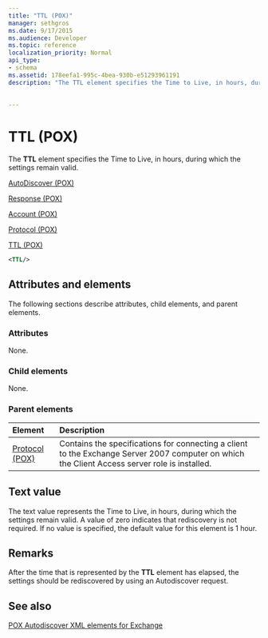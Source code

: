 ```yaml
---
title: "TTL (POX)"
manager: sethgros
ms.date: 9/17/2015
ms.audience: Developer
ms.topic: reference
localization_priority: Normal
api_type:
- schema
ms.assetid: 178eefa1-995c-4bea-930b-e51293961191
description: "The TTL element specifies the Time to Live, in hours, during which the settings remain valid."
 
 
---
```


# TTL (POX)

The **TTL** element specifies the Time to Live, in hours, during which the settings remain valid. 
  
[AutoDiscover (POX)](autodiscover-pox.md)
  
[Response (POX)](response-pox.md)
  
[Account (POX)](account-pox.md)
  
[Protocol (POX)](protocol-pox.md)
  
[TTL (POX)](ttl-pox.md)
  
```xml
<TTL/>
```

## Attributes and elements

The following sections describe attributes, child elements, and parent elements.
  
### Attributes

None.
  
### Child elements

None.
  
### Parent elements

|**Element**|**Description**|
|:-----|:-----|
|[Protocol (POX)](protocol-pox.md) <br/> |Contains the specifications for connecting a client to the Exchange Server 2007 computer on which the Client Access server role is installed.  <br/> |
   
## Text value

The text value represents the Time to Live, in hours, during which the settings remain valid. A value of zero indicates that rediscovery is not required. If no value is specified, the default value for this element is 1 hour.
  
## Remarks

After the time that is represented by the **TTL** element has elapsed, the settings should be rediscovered by using an Autodiscover request. 
  
## See also



[POX Autodiscover XML elements for Exchange](pox-autodiscover-xml-elements-for-exchange.md)

